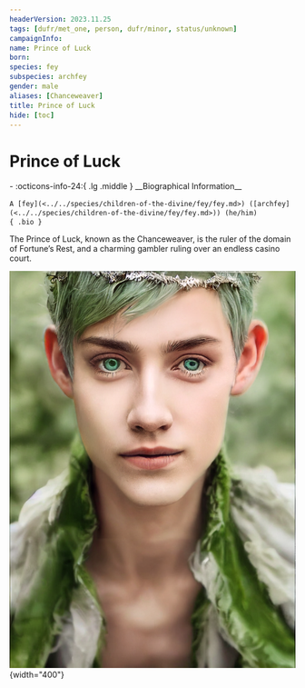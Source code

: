 ```yaml
---
headerVersion: 2023.11.25
tags: [dufr/met_one, person, dufr/minor, status/unknown]
campaignInfo:
name: Prince of Luck
born:
species: fey
subspecies: archfey
gender: male
aliases: [Chanceweaver]
title: Prince of Luck
hide: [toc]
---
```


# Prince of Luck
<div class="grid cards ext-narrow-margin ext-one-column" markdown>
- :octicons-info-24:{ .lg .middle } __Biographical Information__

    A [fey](<../../species/children-of-the-divine/fey/fey.md>) ([archfey](<../../species/children-of-the-divine/fey/fey.md>)) (he/him)  
    { .bio }

</div>


The Prince of Luck, known as the Chanceweaver, is the ruler of the domain of Fortune’s Rest, and a charming gambler ruling over an endless casino court. 


![The Prince Of Luck](../../assets/the-prince-of-luck.png){width="400"}
